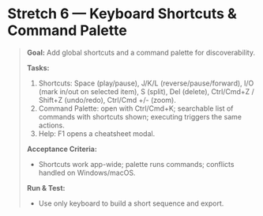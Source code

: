 # Stretch 6 — Keyboard Shortcuts & Command Palette

> **Goal:** Add global shortcuts and a command palette for discoverability.
>
> **Tasks:**
>
> 1. Shortcuts: Space (play/pause), J/K/L (reverse/pause/forward), I/O (mark in/out on selected item), S (split), Del (delete), Ctrl/Cmd+Z / Shift+Z (undo/redo), Ctrl/Cmd +/- (zoom).
> 2. Command Palette: open with Ctrl/Cmd+K; searchable list of commands with shortcuts shown; executing triggers the same actions.
> 3. Help: F1 opens a cheatsheet modal.
>
> **Acceptance Criteria:**
>
> - Shortcuts work app-wide; palette runs commands; conflicts handled on Windows/macOS.
>
> **Run & Test:**
>
> - Use only keyboard to build a short sequence and export.
